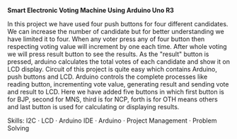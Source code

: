**Smart Electronic Voting Machine Using Arduino Uno R3**

In this project we have used four push buttons for four different candidates. We can increase the number of candidate but for better understanding we have limited it to four. When any voter press any of four button then respecting voting value will increment by one each time. After whole voting we will press result button to see the results. As the "result" button is pressed, arduino calculates the total votes of each candidate and show it on LCD display.
Circuit of this project is quite easy which contains Arduino, push buttons and LCD. Arduino controls the complete processes like reading button, incrementing vote value, generating result and sending vote and result to LCD. Here we have added five buttons in which first button is for BJP, second for MNS, third is for NCP, forth is for OTH means others and last button is used for calculating or displaying results.

Skills: I2C · LCD · Arduino IDE · Arduino · Project Management · Problem Solving

